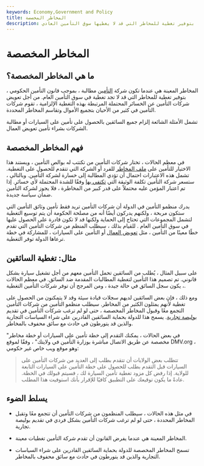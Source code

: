 ```yaml
---
keywords: Economy,Government and Policy
title: المخاطر المخصصة
description: المخاطر المعينة هي عندما تكون شركة التأمين مطالبة ، بموجب القانون ، بتوفير تغطية للمخاطر التي قد لا يغطيها سوق التأمين العادي.
---
```


# المخاطر المخصصة
## ما هي المخاطر المخصصة؟

المخاطر المعينة هي عندما تكون شركة [التأمين](/insurance) مطالبة ، بموجب قانون التأمين الحكومي ، بتوفير تغطية للمخاطر التي قد لا تجد تغطية في سوق التأمين العام. من أجل تعويض شركات التأمين عن الخسائر المحتملة المرتبطة بهذه التغطية الإلزامية ، تقوم شركات التأمين في كثير من الأحيان بتجميع الأموال وتقاسم المخاطر المحددة.

تشمل الأمثلة الشائعة إلزام جميع السائقين بالحصول على تأمين على السيارات أو مطالبة الشركات بشراء تأمين تعويض العمال.

## فهم المخاطر المخصصة

في معظم الحالات ، تختار شركات التأمين من تكتتب له بوالص التأمين ، ويستند هذا الاختيار للتأمين على [ملف المخاطر](/risk-profile) للفرد أو الشركة التي تتقدم للحصول على التغطية. تشمل هذه الاعتبارات احتمال أن تؤدي المطالبة إلى خسارة لشركة التأمين. وبالتالي ، ستسعر شركة التأمين تكلفة الوثيقة التي [تكتفي بها](/underwriting) وفقًا للشدة المحتملة لأي خسائر. إذا تم اعتبار المؤمن عليه محتملاً على قدر كبير من المخاطرة ، فلا يجوز لشركة التأمين ضمان سياسة جديدة.

يدرك منظمو التأمين في الدولة أن شركات التأمين تريد فقط تأمين وثائق التأمين التي ستكون مربحة ، ولكنهم يدركون أيضًا أنه من مصلحة الحكومة أن يتم توسيع التغطية لتشمل المجموعات التي تحتاج إلى الحماية ولكنها قد لا تكون قادرة على الحصول عليها في سوق التأمين العام . للقيام بذلك ، سيطلب المنظم من شركات التأمين التي تقدم خطًا معينًا من التأمين ، مثل [تعويض العمال](/workers-compensation) أو التأمين على السيارات ، للمشاركة في خطة ترعاها الدولة توفر التغطية.

## مثال: تغطية السائقين

على سبيل المثال ، يُطلب من السائقين تحمل التأمين معهم من أجل تشغيل سيارة بشكل قانوني. تم تصميم هذا التأمين لتغطية المطالبات المقدمة ضد السائق. في معظم الحالات ، يكون سجل السائق في حالة جيدة ، ومن المرجح أن توفر شركات التأمين التغطية.

ومع ذلك ، فإن بعض السائقين لديهم سجلات قيادة سيئة وقد لا يتمكنون من الحصول على تغطية لأنهم يمثلون الكثير من المخاطر. سيطلب منظمو التأمين من شركات التأمين التجمع معًا وقبول المخاطر المخصصة ، حتى لو لم ترغب شركات التأمين في تقديم [بوليصة تجارية](/commercial-policy). يسمح هذا للدولة بحماية السائقين القادرين على شراء السياسات التجارية والذين قد يتورطون في حادث مع سائق محفوف بالمخاطر.

"في بعض الحالات ، يمكنك التقدم إلى خطة تأمين على السيارات أو خطة مخاطر مخصصة عن طريق الاتصال مباشرة بوزارة التأمين في ولايتك" ، وفقًا لموقع DMV.org ، وهو موقع ويب خاص غير حكومي:

>

> تتطلب بعض الولايات أن تتقدم بطلب إلى العديد من شركات التأمين على السيارات قبل التقدم بطلب للحصول على خطة التأمين على السيارات التابعة للولاية. إذا رفض كل مزود تغطية تأمين السيارة لك ، فسيتم قبولك في الخطة. عادةً ما يكون توقيعك على التطبيق كافيًا للإقرار بأنك استوفيت هذا المطلب.

>

## يسلط الضوء

- في مثل هذه الحالات ، سيطلب المنظمون من شركات التأمين أن تتجمع معًا وتقبل المخاطر المحددة ، حتى لو لم ترغب شركات التأمين بشكل فردي في تقديم بوليصة تجارية.

- المخاطر المعينة هي عندما يفرض القانون أن تقدم شركة التأمين تغطيات معينة.

- تسمح المخاطر المخصصة للدولة بحماية السائقين القادرين على شراء السياسات التجارية والذين قد يتورطون في حادث مع سائق محفوف بالمخاطر.

